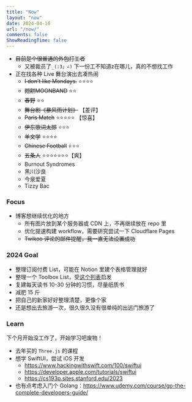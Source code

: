 ```yaml
---
title: "Now"
layout: "now"
date: 2024-04-16
url: "/now/"
comments: false
ShowReadingTime: false
---
```


- ~~目前是个很普通的外包打工者~~
  - 又被裁员了`_(:3」∠)` 下一份工不知道z在哪儿，真的不想找工作
- 正在找各种 Live 舞台演出去凑热闹
  - ~~I don't like Mondays.~~ ⭐️⭐️⭐️⭐️
  - ~~悶餅MOONBAND~~ ⭐️⭐️
  - ~~春野~~ ⭐️⭐️
  - ~~舞台剧《暴风雨计划》~~ 【差评】
  - ~~Paris Match~~ ⭐️⭐️⭐️⭐️⭐️ 【惊喜】
  - ~~伊东歌词太郎~~ ⭐️⭐️⭐️
  - ~~羊文学~~ ⭐️⭐️⭐️⭐️
  - ~~Chinese Football~~ ⭐️⭐️⭐️
  - ~~五条人~~ ⭐️⭐️⭐️⭐️⭐️⭐️⭐️【爽】
  - Burnout Syndromes
  - 黑川沙良
  - 今泉爱夏
  - Tizzy Bac


### Focus

- 博客想继续优化的地方
  - 所有图片放到某个服务器或 CDN 上，不再继续放在 repo 里
  - 优化提速构建 workflow，需要研究尝试一下 Cloudflare Pages
  - ~~Twikoo 评论的邮件提醒，我一直无法设置成功~~


### 2024 Goal

- 整理订阅付费 List，可能在 Notion 里建个表格管理就好
- 整理一个 Toolbox List，受[这个列表](https://github.com/rexarski/toolbox/)启发
- 复建每天读书 10-30 分钟的习惯，尽量纸质书
- 减肥 15 斤
- 把自己的新家好好整理清楚，更像个家
- 还是想出去旅游一次，很久很久没有很单纯的出远门旅游了

### Learn

下个月开始没工作了，开始学习吧废物！

- 去年买的 `Three.js` 的课程
- 想学 SwiftUI，尝试 iOS 开发
  - https://www.hackingwithswift.com/100/swiftui
  - https://developer.apple.com/tutorials/swiftui
  - https://cs193p.sites.stanford.edu/2023
- 也有点考虑入门个 Golang：https://www.udemy.com/course/go-the-complete-developers-guide/
